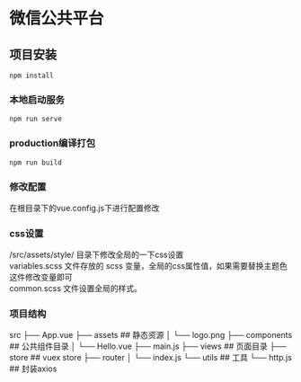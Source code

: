 # 微信公共平台

## 项目安装
```
npm install
```

### 本地启动服务
```
npm run serve
```

### production编译打包
```
npm run build
```

### 修改配置
在根目录下的vue.config.js下进行配置修改

### css设置
/src/assets/style/ 目录下修改全局的一下css设置   
variables.scss 文件存放的 scss 变量，全局的css属性值，如果需要替换主题色这件修改变量即可  
common.scss  文件设置全局的样式。


### 项目结构
src
├── App.vue
├── assets        ## 静态资源
│   └── logo.png
├── components    ## 公共组件目录
│   └── Hello.vue
├── main.js
├── views         ## 页面目录
├── store         ## vuex store
├── router
│   └── index.js
└── utils         ## 工具
    └── http.js   ## 封装axios

